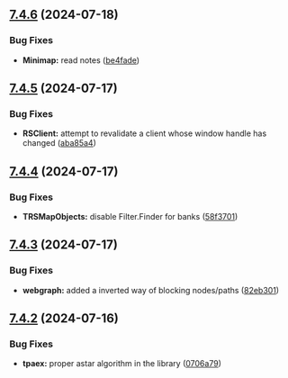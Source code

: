 ## [7.4.6](https://github.com/Torwent/SRL-T/compare/v7.4.5...v7.4.6) (2024-07-18)


### Bug Fixes

* **Minimap:** read notes ([be4fade](https://github.com/Torwent/SRL-T/commit/be4fadefb17e88c79601cc58cabebdb9503ab2f0))



## [7.4.5](https://github.com/Torwent/SRL-T/compare/v7.4.4...v7.4.5) (2024-07-17)


### Bug Fixes

* **RSClient:** attempt to revalidate a client whose window handle has changed ([aba85a4](https://github.com/Torwent/SRL-T/commit/aba85a457da1f62c9c9180b81c7fdaf283f7247d))



## [7.4.4](https://github.com/Torwent/SRL-T/compare/v7.4.3...v7.4.4) (2024-07-17)


### Bug Fixes

* **TRSMapObjects:** disable Filter.Finder for banks ([58f3701](https://github.com/Torwent/SRL-T/commit/58f3701dc2cb0322e79ed752adfbb00aacccd8a7))



## [7.4.3](https://github.com/Torwent/SRL-T/compare/v7.4.2...v7.4.3) (2024-07-17)


### Bug Fixes

* **webgraph:** added a inverted way of blocking nodes/paths ([82eb301](https://github.com/Torwent/SRL-T/commit/82eb301d6e1691a0ab51effaa77149ced67180a1))



## [7.4.2](https://github.com/Torwent/SRL-T/compare/v7.4.1...v7.4.2) (2024-07-16)


### Bug Fixes

* **tpaex:** proper astar algorithm in the library ([0706a79](https://github.com/Torwent/SRL-T/commit/0706a7940ea9057568a1c942d09f8aac5797081c))



